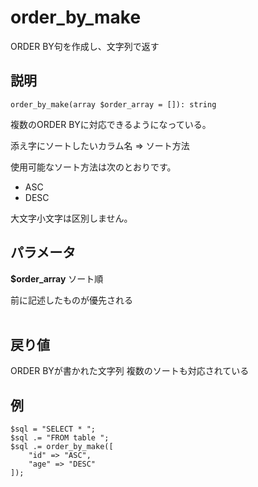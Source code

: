 # order_by_make
ORDER BY句を作成し、文字列で返す

## 説明
```
order_by_make(array $order_array = []): string
```
複数のORDER BYに対応できるようになっている。

添え字にソートしたいカラム名 => ソート方法

使用可能なソート方法は次のとおりです。

- ASC
- DESC

大文字小文字は区別しません。

## パラメータ
**$order_array** ソート順

前に記述したものが優先される
<br><br>

## 戻り値
ORDER BYが書かれた文字列 複数のソートも対応されている

## 例
```
$sql = "SELECT * ";
$sql .= "FROM table ";
$sql .= order_by_make([
    "id" => "ASC",
    "age" => "DESC"
]);
```
